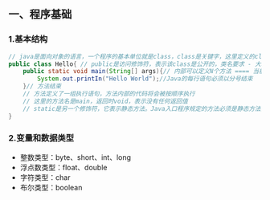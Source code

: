## 一、程序基础
### 1.基本结构
```Java
// java是面向对象的语言，一个程序的基本单位就是class，class是关键字，这里定义的class名字就是Hello
public class Hello{ // public是访问修饰符，表示该class是公开的，类名要求 - 大驼峰
    public static void main(String[] args){// 内部可以定义N个方法 ==== 当前方法名main，方法名要求 - 小驼峰
        System.out.printIn("Hello World");//Java的每行语句必须以分号结束
    }// 方法结束
    // 方法定义了一组执行语句，方法内部的代码将会被按顺序执行
    // 这里的方法名是main，返回时void，表示没有任何返回值
    // static是另一个修饰符，它表示静态方法。Java入口程序规定的方法必须是静态方法，方法名必须为main，括号内的参数必须是String数组
}
```

### 2.变量和数据类型
- 整数类型：byte、short、int、long
- 浮点数类型：float、double
- 字符类型：char
- 布尔类型：boolean

